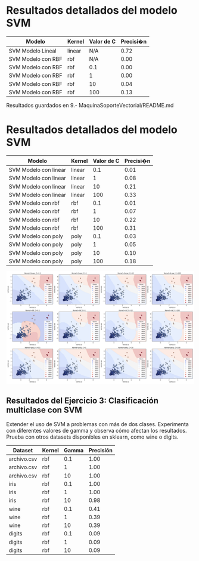 # Resultados detallados del modelo SVM

| **Modelo**                | **Kernel** | **Valor de C** | **Precisi�n** |
|---------------------------|------------|----------------|---------------|
| SVM Modelo Lineal         | linear     | N/A            | 0.72         |
| SVM Modelo con RBF        | rbf        | N/A            | 0.00         |
| SVM Modelo con RBF        | rbf        | 0.1            | 0.00         |
| SVM Modelo con RBF        | rbf        | 1            | 0.00         |
| SVM Modelo con RBF        | rbf        | 10            | 0.04         |
| SVM Modelo con RBF        | rbf        | 100            | 0.13         |

Resultados guardados en 9.- MaquinaSoporteVectorial/README.md



# Resultados detallados del modelo SVM
| **Modelo** | **Kernel** | **Valor de C** | **Precisi�n** |
|------------|------------|----------------|---------------|
| SVM Modelo con linear | linear | 0.1 | 0.01 |
| SVM Modelo con linear | linear | 1 | 0.08 |
| SVM Modelo con linear | linear | 10 | 0.21 |
| SVM Modelo con linear | linear | 100 | 0.33 |
| SVM Modelo con rbf | rbf | 0.1 | 0.01 |
| SVM Modelo con rbf | rbf | 1 | 0.07 |
| SVM Modelo con rbf | rbf | 10 | 0.22 |
| SVM Modelo con rbf | rbf | 100 | 0.31 |
| SVM Modelo con poly | poly | 0.1 | 0.03 |
| SVM Modelo con poly | poly | 1 | 0.05 |
| SVM Modelo con poly | poly | 10 | 0.10 |
| SVM Modelo con poly | poly | 100 | 0.18 |

![Resultado del Ejercicio 2](RESULTADO_DEL_EJERCICIO_2.png)



## Resultados del Ejercicio 3: Clasificación multiclase con SVM
Extender el uso de SVM a problemas con más de dos clases. Experimenta con diferentes valores de gamma y observa cómo afectan los resultados.
Prueba con otros datasets disponibles en sklearn, como wine o digits.

| Dataset | Kernel | Gamma | Precisión |
|---------|--------|-------|-----------|
| archivo.csv | rbf | 0.1 | 1.00 |
| archivo.csv | rbf | 1 | 1.00 |
| archivo.csv | rbf | 10 | 1.00 |
| iris | rbf | 0.1 | 1.00 |
| iris | rbf | 1 | 1.00 |
| iris | rbf | 10 | 0.98 |
| wine | rbf | 0.1 | 0.41 |
| wine | rbf | 1 | 0.39 |
| wine | rbf | 10 | 0.39 |
| digits | rbf | 0.1 | 0.09 |
| digits | rbf | 1 | 0.09 |
| digits | rbf | 10 | 0.09 |
